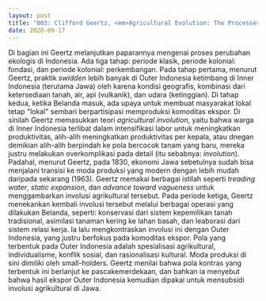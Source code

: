 ```yaml
---
layout: post
title: "003: Clifford Geertz, <em>Agricultural Evolution: The Processes of Ecological Change in Indonesia</em> (1963), Part II"
date: 2020-09-17
---
```

Di bagian ini Geertz melanjutkan paparannya mengenai proses perubahan ekologis di Indonesia. Ada tiga tahap: periode klasik, periode kolonial: fondasi, dan periode kolonial: perkembangan. Pada tahap pertama, menurut Geertz, praktik *swidden* lebih banyak di Outer Indonesia ketimbang di Inner Indonesia (terutama Jawa) oleh karena kondisi geografis, kombinasi dari ketersediaan tanah, air, api (vulkanik), dan udara (ketinggian). Di tahap kedua, ketika Belanda masuk, ada upaya untuk membuat masyarakat lokal tetap "lokal" sembari berpartisipasi memproduksi komoditas ekspor. Di sinilah Geertz memasukkan teori *agricultural involution*, yaitu bahwa warga di Inner Indonesia terlibat dalam intensifikasi labor untuk meningkatkan produktivitas, alih-alih meningkatkan produktivitas per kepala, atau dnegan demikian alih-alih berpindah ke pola bercocok tanam yang baru, mereka justru melakukan overkomplikasi pada detail (itu sebabnya: *involution*). Padahal, menurut Geertz, pada 1830, ekonomi Jawa sebetulnya sudah bisa menjalani transisi ke moda produksi yang modern dengan lebih mudah daripada sekarang (1963). Geertz memakai berbagai istilah seperti *treading water*, *static expansion*, dan *advance toward vagueness* untuk menggambarkan involusi agrikultural tersebut. Pada periode ketiga, Geertz menekankan kembali involusi tersebut melalui berbagai operasi yang dilakukan Belanda, seperti: konservasi dari sistem kepemilikan tanah tradisional, asimilasi tanaman kering ke lahan basah, dan leaborasi dari sistem relasi kerja. Ia lalu mengkontraskan involusi ini dengan Outer Indonesia, yang justru berfokus pada komoditas ekspor. Pola yang terbentuk pada Outer Indonesia adalah spesialisasi agrikultural, individualisme, konflik sosial, dan rasionalisasi kultural. Moda produksi di sini dimiliki oleh small-holders. Geertz menilai bahwa pola kontras yang terbentuk ini berlanjut ke pascakemerdekaan, dan bahkan ia menyebut bahwa hasil ekspor Outer Indonesia kemudian dipakai untuk mensubsidi involusi agrikultural di Jawa.
